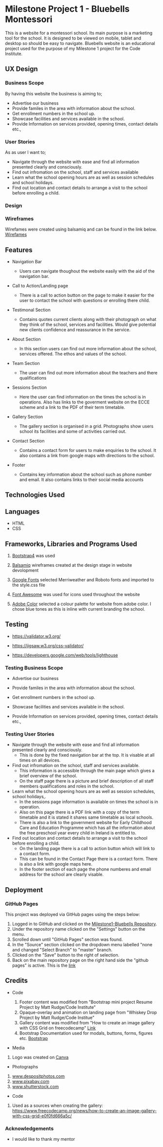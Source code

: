 # Milestone Project 1 - Bluebells Montessori

This is a website for a montessori school. Its main purpose is a marketing tool for the school. It is designed to be viewed on mobile, tablet and desktop so should be easy to navigate. Bluebells website is an educational project used for the purpose of my Milestone 1 project for the Code Institute.


## UX Design 

### Business Scope
By having this website the business is aiming to;
  *  Advertise our business
  *  Provide familes in the area with information about the school. 
  *  Get enrollment numbers in the school up.
  *  Showcase facilities and services available in the school.
  *  Provide Information on services provided, opening times, contact details etc.,

### User Stories
As as user I want to;
  *   Navigate through the website with ease and find all information presented clearly and consciously.
  *   Find out infromation on the school, staff and services available
  *   Learn what the school opening hours are as well as session schedules and school holidays.
  *   Find out location and contact details to arrange a visit to the school before enrolling a child.

### Design

### Wireframes
Wirefames were created using balsamiq and can be found in the link below.
[Wirefames](https://balsamiq.cloud/snrllgh/p9puddq) 

## Features
* Navigation Bar 
  -  Users can navigate thoughout the website easily with the aid of the navigation bar.

* Call to Action/Landing page
  -  There is a call to action button on the page to make it easier for the user to contact the school with questions or enrolling there child.

* Testimonal Section
  -  Contains quotes current clients along with their photograph on what they think of the school, services and facilities. Would give potential new clients confidence and reassurance in the service. 

* About Section
  -  In this section users can find out more information about the school, services offered. The ethos and values of the school.

* Team Section
  - The user can find out more information about the teachers and there qualifications

* Sessions Section
  - Here the user can find information on the times the school is in operations. Also has links to the goverment website on the ECCE scheme and a link to the PDF of their term timetable.

* Gallery Section
   -  The gallery section is organised in a grid. Photographs show users school its facilities and some of activities carried out. 

* Contact Section
    - Contains a contact form for users to make enquiries to the school. It also contains a link from google maps with directions to the school.

* Footer
    - Contains key information about the school such as phone number and email. It also contains links to their social media accounts


## Technologies Used

## Languages

* HTML
* CSS

## Frameworks, Libraries and Programs Used

1. [Bootstrap4](https://getbootstrap.com/docs/4.0/getting-started/introduction/) was used 

2. [Balsamiq](https://balsamiq.cloud/snrllgh/p9puddq/r4729) wireframes created at the design stage in website devolopment

3. [Google Fonts](https://fonts.google.com/) selected Merriweather and Roboto fonts and imported to the style.css file 

4. [Font Awesome](https://fontawesome.com/v4.7.0/) was used for icons used throughout the website

5. [Adobe Color](https://color.adobe.com/create/color-wheel) selected a colour palette for website from adobe color. I chose blue tones as this is inline with current branding the school. 

## Testing

* https://validator.w3.org/

* https://jigsaw.w3.org/css-validator/

* https://developers.google.com/web/tools/lighthouse

### Testing Business Scope
*  Advertise our business

*  Provide familes in the area with information about the school. 
  
*  Get enrollment numbers in the school up.

*  Showcase facilities and services available in the school.

*  Provide Information on services provided, opening times, contact details etc.,

### Testing User Stories
*   Navigate through the website with ease and find all information presented clearly and consciously.
    - This is done by the fixed navigation bar at the top. It is visable at all times on all devices.
*   Find out infromation on the school, staff and services available.
    - This information is accessible through the main page which gives a brief overview of the school.
    - On the staff page there is a picture and brief description of all staff members qualifications and roles in the school.  
*   Learn what the school opening hours are as well as session schedules, school holidays,.
    - In the sessions page information is available on times the school is in operation.
    - Also on this page there is a PDF link with a copy of the term timetable and it is stated it shares same timetable as local schools.
    - There is also a link to the government website for Early Childhood Care and Education Programme which has all the information about the free preschool year every child in Ireland is entitled to.
*   Find out location and contact details to arrange a visit to the school before enrolling a child.
    - On the landing page there is a call to action button which will link to a contact form.
    - This can be found in the Contact Page there is a contact form. There is also a link with google maps here.
    - In the footer section of each page the phone numberes and email address for the school are clearly visable.



## Deployment
### GitHub Pages

This project was deployed via GitHub pages using the steps below:
1. Logged in to GitHub and clicked on the [Milestone1-Bluebells Repository](https://github.com/LAMcGuinness/Milestone1-Bluebells).
2. Under the repository name clicked on the "Settings" button on the menu.
3. Scrolled down until "GitHub Pages" section was found.
4. In the "Source" section clicked on the dropdown menu labelled "none and changed "Select Branch" to "master" branch.
5. Clicked on the "Save" button to the right of selection.
6. Back on the main repository page on the right hand side the "github pages" is active. This is the [link](https://lamcguinness.github.io/Milestone1-Bluebells/)


## Credits

* Code
  1. Footer content was modified from "Bootstrap mini project Resume Project by Matt Rudge/Code Institute"
  2. Opaque-overlay and animation on landing page from "Whiskey Drop Project by Matt Rudge/Code Institue"
  3. Gallery content was modified from "How to create an image gallery with CSS Grid on freecodecamp" [Link](https://www.freecodecamp.org/news/how-to-create-an-image-gallery-with-css-grid-e0f0fd666a5c/)
  4. Bootstrap Documentation used for modals, buttons, forms, figures etc. [Bootstrap](https://getbootstrap.com/docs/4.4/getting-started/introduction/) 

* Media
1. Logo was created on [Canva](https://www.canva.com/)

* Photographs
1. www.despositphotos.com
2. www.pixabay.com
3. www.shutterstock.com

* Code
1. Used as a sources when creating the gallery: https://www.freecodecamp.org/news/how-to-create-an-image-gallery-with-css-grid-e0f0fd666a5c/

### Acknowledgements
* I would like to thank my mentor 
